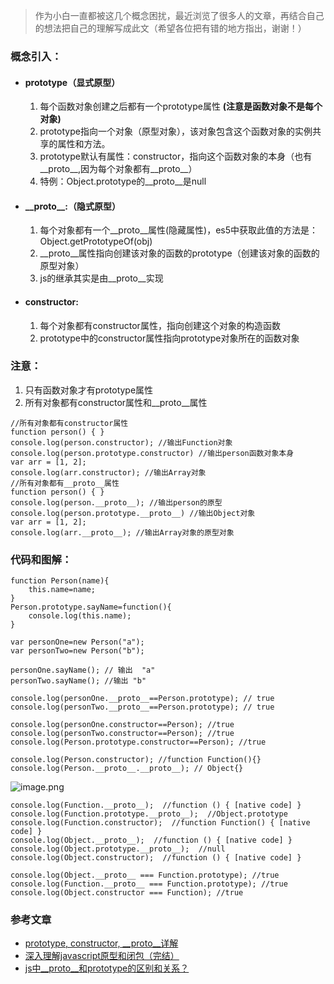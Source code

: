 > 作为小白一直都被这几个概念困扰，最近浏览了很多人的文章，再结合自己的想法把自己的理解写成此文（希望各位把有错的地方指出，谢谢！）

### 概念引入：
  + #### prototype（显式原型）
    1. 每个函数对象创建之后都有一个prototype属性 **(注意是函数对象不是每个对象)**
    2. prototype指向一个对象（原型对象），该对象包含这个函数对象的实例共享的属性和方法。
    3. prototype默认有属性：constructor，指向这个函数对象的本身（也有\_\_proto\_\_,因为每个对象都有\_\_proto\_\_）
    4. 特例：Object.prototype的\_\_proto\_\_是null
  + #### \_\_proto\_\_:（隐式原型）
    1. 每个对象都有一个\_\_proto\_\_属性(隐藏属性)，es5中获取此值的方法是：Object.getPrototypeOf(obj)
    2. \_\_proto\_\_属性指向创建该对象的函数的prototype（创建该对象的函数的原型对象）
    3. js的继承其实是由\_\_proto\_\_实现
  + #### constructor:
    1. 每个对象都有constructor属性，指向创建这个对象的构造函数
    2. prototype中的constructor属性指向prototype对象所在的函数对象

### 注意：
  1. 只有函数对象才有prototype属性
  2. 所有对象都有constructor属性和\_\_proto\_\_属性
  ```
  //所有对象都有constructor属性
  function person() { }
  console.log(person.constructor); //输出Function对象
  console.log(person.prototype.constructor) //输出person函数对象本身
  var arr = [1, 2];
  console.log(arr.constructor); //输出Array对象
  //所有对象都有__proto__属性
  function person() { }
  console.log(person.__proto__); //输出person的原型
  console.log(person.prototype.__proto__) //输出Object对象
  var arr = [1, 2];
  console.log(arr.__proto__); //输出Array对象的原型对象
  ```

### 代码和图解：
  ```
  function Person(name){
      this.name=name;
  }
  Person.prototype.sayName=function(){
      console.log(this.name);
  }

  var personOne=new Person("a");
  var personTwo=new Person("b");

  personOne.sayName(); // 输出  "a"
  personTwo.sayName(); //输出 "b"

  console.log(personOne.__proto__==Person.prototype); // true
  console.log(personTwo.__proto__==Person.prototype); // true

  console.log(personOne.constructor==Person); //true
  console.log(personTwo.constructor==Person); //true
  console.log(Person.prototype.constructor==Person); //true

  console.log(Person.constructor); //function Function(){}
  console.log(Person.__proto__.__proto__); // Object{}
  ```

![image.png](http://upload-images.jianshu.io/upload_images/2519416-4575c1afb58277d3.png?imageMogr2/auto-orient/strip%7CimageView2/2/w/1240)

```
console.log(Function.__proto__);  //function () { [native code] }
console.log(Function.prototype.__proto__);  //Object.prototype
console.log(Function.constructor);  //function Function() { [native code] }
console.log(Object.__proto__);  //function () { [native code] }
console.log(Object.prototype.__proto__);  //null
console.log(Object.constructor);  //function () { [native code] }

console.log(Object.__proto__ === Function.prototype); //true
console.log(Function.__proto__ === Function.prototype); //true
console.log(Object.constructor === Function); //true
```

### 参考文章
  + [prototype, constructor, \_\_proto\_\_详解](https://segmentfault.com/a/1190000003017751)
  + [深入理解javascript原型和闭包（完结）](http://www.cnblogs.com/wangfupeng1988/p/3977924.html)
  + [js中\_\_proto\_\_和prototype的区别和关系？](https://www.zhihu.com/question/34183746/answer/59043879)
